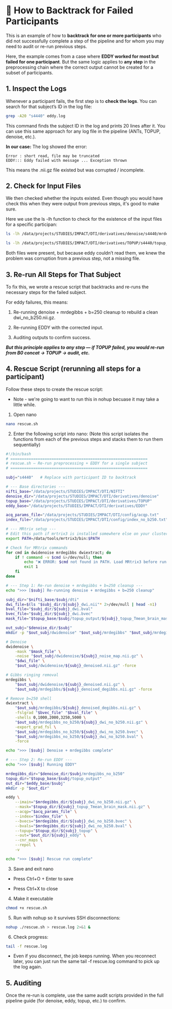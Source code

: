 # 🔄 How to Backtrack for Failed Participants  

This is an example of how to **backtrack for one or more participants** who did not successfully complete a step of the pipeline and for whom you may need to audit or re-run previous steps.  

Here, the example comes from a case where **EDDY worked for most but failed for one participant**. But the same logic applies to **any step** in the preprocessing chain where the correct output cannot be created for a subset of participants.  



## 1. Inspect the Logs  

Whenever a participant fails, the first step is to **check the logs**. You can search for that subject’s ID in the log file:  

```bash
grep -A20 "s4440" eddy.log
```
This command finds the subject ID in the log and prints 20 lines after it. You can use this same approach for any log file in the pipeline (ANTs, TOPUP, denoise, etc.).

**In our case:**
The log showed the error:

```
Error : short read, file may be truncated
EDDY::: Eddy failed with message ... Exception thrown
```
This means the .nii.gz file existed but was corrupted / incomplete.

## 2. Check for Input Files

We then checked whether the inputs existed. Even though you would have check this when they were output from previous steps, it's good to make sure. 

Here we use the ls -lh function to check for the existence of the input files for a specific participan: 

``` bash
ls -lh /data/projects/STUDIES/IMPACT/DTI/derivatives/denoise/s4440/mrdegibbs_no_b250/s4440_dwi_no_b250.nii.gz

ls -lh /data/projects/STUDIES/IMPACT/DTI/derivatives/TOPUP/s4440/topup_output/s4440_topup_Tmean_brain_mask.nii.gz
```
Both files were present, but because eddy couldn’t read them, we knew the problem was corruption from a previous step, not a missing file.

## 3. Re-run All Steps for That Subject

To fix this, we wrote a rescue script that backtracks and re-runs the necessary steps for the failed subject.

For eddy failures, this means: 
1.  Re-running denoise + mrdegibbs + b=250 cleanup to rebuild a clean dwi_no_b250.nii.gz.

2. Re-running EDDY with the corrected input.

3. Auditing outputs to confirm success.

***But this principle applies to any step — if TOPUP failed, you would re-run from B0 concat → TOPUP → audit, etc.***

## 4. Rescue Script (rerunning all steps for a participant)

Follow these steps to create the rescue script:

* Note - we're going to want to run this in nohup becuase it may take a little while. 

1. Open nano
```bash
nano rescue.sh
```
2. Enter the following script into nano: 
(Note this script isolates the functions from each of the previous steps and stacks them to run them sequentially)
```bash
#!/bin/bash
# ============================================================
# rescue.sh — Re-run preprocessing + EDDY for a single subject
# ============================================================

subj="s4440"   # Replace with participant ID to backtrack

# --- Base directories ---
nifti_base="/data/projects/STUDIES/IMPACT/DTI/NIFTI"
denoise_dir="/data/projects/STUDIES/IMPACT/DTI/derivatives/denoise"
topup_base="/data/projects/STUDIES/IMPACT/DTI/derivatives/TOPUP"
eddy_base="/data/projects/STUDIES/IMPACT/DTI/derivatives/EDDY"

acq_params_file="/data/projects/STUDIES/IMPACT/DTI/config/acqp.txt"
index_file="/data/projects/STUDIES/IMPACT/DTI/config/index_no_b250.txt"

# --- MRtrix setup ---
# Edit this path if mrtrix3 is installed somewhere else on your cluster
export PATH=/data/tools/mrtrix3/bin:$PATH

# Check for MRtrix commands
for cmd in dwidenoise mrdegibbs dwiextract; do
    if ! command -v $cmd &>/dev/null; then
        echo "❌ ERROR: $cmd not found in PATH. Load MRtrix3 before running."
        exit 1
    fi
done

# --- Step 1: Re-run denoise + mrdegibbs + b=250 cleanup ---
echo ">>> [$subj] Re-running denoise + mrdegibbs + b=250 cleanup"

subj_dir="$nifti_base/$subj/dti"
dwi_file=$(ls "$subj_dir/${subj}_dwi.nii"* 2>/dev/null | head -n1)
bval_file="$subj_dir/${subj}_dwi.bval"
bvec_file="$subj_dir/${subj}_dwi.bvec"
mask_file="$topup_base/$subj/topup_output/${subj}_topup_Tmean_brain_mask.nii.gz"

out_subj="$denoise_dir/$subj"
mkdir -p "$out_subj/dwidenoise" "$out_subj/mrdegibbs" "$out_subj/mrdegibbs_no_b250"

# Denoise
dwidenoise \
    -mask "$mask_file" \
    -noise "$out_subj/dwidenoise/${subj}_noise_map.nii.gz" \
    "$dwi_file" \
    "$out_subj/dwidenoise/${subj}_denoised.nii.gz" -force

# Gibbs ringing removal
mrdegibbs \
    "$out_subj/dwidenoise/${subj}_denoised.nii.gz" \
    "$out_subj/mrdegibbs/${subj}_denoised_degibbs.nii.gz" -force

# Remove b=250 shell
dwiextract \
    "$out_subj/mrdegibbs/${subj}_denoised_degibbs.nii.gz" \
    -fslgrad "$bvec_file" "$bval_file" \
    -shells 0,1000,2000,3250,5000 \
    "$out_subj/mrdegibbs_no_b250/${subj}_dwi_no_b250.nii.gz" \
    -export_grad_fsl \
    "$out_subj/mrdegibbs_no_b250/${subj}_dwi_no_b250.bvec" \
    "$out_subj/mrdegibbs_no_b250/${subj}_dwi_no_b250.bval" \
    -force

echo ">>> [$subj] Denoise + mrdegibbs complete"

# --- Step 2: Re-run EDDY ---
echo ">>> [$subj] Running EDDY"

mrdegibbs_dir="$denoise_dir/$subj/mrdegibbs_no_b250"
topup_dir="$topup_base/$subj/topup_output"
out_dir="$eddy_base/$subj"
mkdir -p "$out_dir"

eddy \
    --imain="$mrdegibbs_dir/${subj}_dwi_no_b250.nii.gz" \
    --mask="$topup_dir/${subj}_topup_Tmean_brain_mask.nii.gz" \
    --acqp="$acq_params_file" \
    --index="$index_file" \
    --bvecs="$mrdegibbs_dir/${subj}_dwi_no_b250.bvec" \
    --bvals="$mrdegibbs_dir/${subj}_dwi_no_b250.bval" \
    --topup="$topup_dir/${subj}_topup" \
    --out="$out_dir/${subj}_eddy" \
    --cnr_maps \
    --repol \
    -v

echo ">>> [$subj] Rescue run complete"

```

3. Save and exit nano

- Press Ctrl+O + Enter to save

- Press Ctrl+X to close

4. Make it executable
```bash
chmod +x rescue.sh
```
5. Run with nohup so it survives SSH disconnections:
```bash
nohup ./rescue.sh > rescue.log 2>&1 &
```
6. Check progress:
``` bash
tail -f rescue.log
```

- Even if you disconnect, the job keeps running. When you reconnect later, you can just run the same tail -f rescue.log command to pick up the log again.

## 5. Auditing

Once the re-run is complete, use the same audit scripts provided in the full pipeline guide (for denoise, eddy, topup, etc.) to confirm. 